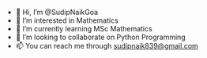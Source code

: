 - 👋 Hi, I’m @SudipNaikGoa
- 👀 I’m interested in Mathematics
- 🌱 I’m currently learning MSc Mathematics
- 💞️ I’m looking to collaborate on Python Programming
- 📫 You can reach me through sudipnaik839@gmail.com

<!---
SudipNaikGoa/SudipNaikGoa is a ✨ special ✨ repository because its `README.md` (this file) appears on your GitHub profile.
You can click the Preview link to take a look at your changes.
--->
